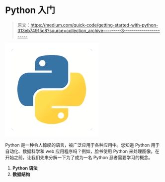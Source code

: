 # Python 入门

> 原文：<https://medium.com/quick-code/getting-started-with-python-313eb74915c8?source=collection_archive---------3----------------------->

![](img/b94a91cd770a68c64cdfbe7b0df1ce83.png)

Python 是一种令人惊叹的语言，被广泛应用于各种应用中。您知道 Python 用于自动化、数据科学和 web 应用程序吗？例如，脸书使用 Python 来处理图像。在开始之前，让我们先来分解一下为了成为一名 Python 忍者需要学习的概念。

1.  **Python 语法**
2.  **数据结构**